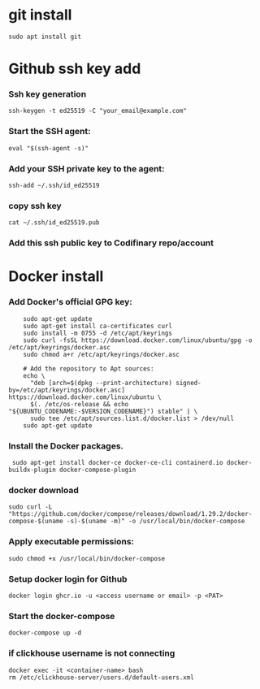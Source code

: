 # git install
    sudo apt install git


# Github ssh key add


### Ssh key generation 
    ssh-keygen -t ed25519 -C "your_email@example.com"

### Start the SSH agent:
    eval "$(ssh-agent -s)"

### Add your SSH private key to the agent:
    ssh-add ~/.ssh/id_ed25519

### copy ssh key 
    cat ~/.ssh/id_ed25519.pub

### Add this ssh public key to Codifinary repo/account

# Docker install 
###  Add Docker's official GPG key:
        sudo apt-get update
        sudo apt-get install ca-certificates curl
        sudo install -m 0755 -d /etc/apt/keyrings
        sudo curl -fsSL https://download.docker.com/linux/ubuntu/gpg -o /etc/apt/keyrings/docker.asc
        sudo chmod a+r /etc/apt/keyrings/docker.asc
        
        # Add the repository to Apt sources:
        echo \
          "deb [arch=$(dpkg --print-architecture) signed-by=/etc/apt/keyrings/docker.asc] https://download.docker.com/linux/ubuntu \
          $(. /etc/os-release && echo "${UBUNTU_CODENAME:-$VERSION_CODENAME}") stable" | \
          sudo tee /etc/apt/sources.list.d/docker.list > /dev/null
        sudo apt-get update
        
### Install the Docker packages.
     sudo apt-get install docker-ce docker-ce-cli containerd.io docker-buildx-plugin docker-compose-plugin


### docker download 
    sudo curl -L "https://github.com/docker/compose/releases/download/1.29.2/docker-compose-$(uname -s)-$(uname -m)" -o /usr/local/bin/docker-compose

###  Apply executable permissions:
    sudo chmod +x /usr/local/bin/docker-compose

### Setup docker login for Github 
    docker login ghcr.io -u <access username or email> -p <PAT>

### Start the docker-compose
    docker-compose up -d

### if clickhouse username is not connecting
    docker exec -it <container-name> bash
    rm /etc/clickhouse-server/users.d/default-users.xml
